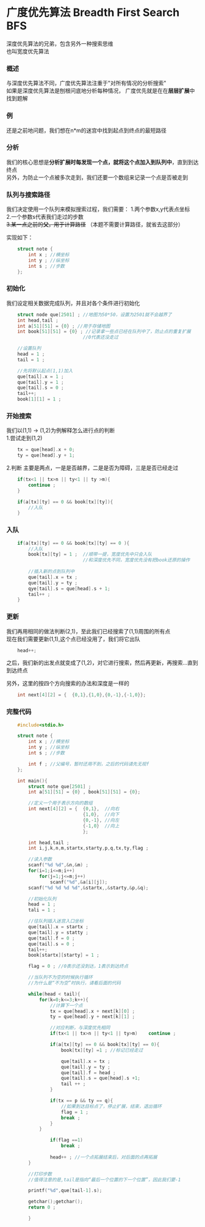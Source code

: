 # 广度优先算法 Breadth First Search BFS    
深度优先算法的兄弟，包含另外一种搜索思维  
也叫宽度优先算法    

### 概述    
与深度优先算法不同，广度优先算法注重于"对所有情况的分析搜索"    
如果是深度优先算法是刨根问底地分析每种情况，
广度优先就是在在**层层扩展**中找到题解  

###  例
还是之前地问题，我们想在n*m的迷宫中找到起点到终点的最短路径 

### 分析    
我们的核心思想是**分析扩展时每发现一个点，就将这个点加入到队列中**，直到到达终点    
另外，为防止一个点被多次走到，我们还要一个数组来记录一个点是否被走到    

### 队列与搜索路径  
我们决定使用一个队列来模拟搜索过程，我们需要：
1.两个参数x,y代表点坐标  
2.一个参数s代表我们走过的步数   
~~3.某一点之前的**父**，用于计算路径~~   （本题不需要计算路径，就省去这部分）  

实现如下：  
```c
    struct note {
        int x ; //横坐标
        int y ; //纵坐标
        int s ; //步数
    };
``` 
### 初始化  
我们设定相关数据完成队列，并且对各个条件进行初始化
```C
    struct node que[2501] ; //地图为50*50，设置为2501就不会越界了
    int head,tail ;
    int a[51][51] = {0} ; //用于存储地图    
    int book[51][51] = {0} ; //记录拿一些点已经在队列中了，防止点的重复扩展 
                            //0代表还没走过

    //设置队列 
    head = 1 ; 
    tail = 1 ;

    //先将默认起点(1,1)加入
    que[tail].x = 1 ;
    que[tail].y = 1 ;
    que[tail].s = 0 ;
    tail++;
    book[1][1] = 1 ;
```

### 开始搜索    
我们以(1,1) -> (1,2)为例解释怎么进行点的判断    
1.尝试走到(1,2)
```c
    tx = que[head].x + 0; 
    ty = que[head].y + 1;
```

2.判断
主要是两点，一是是否越界，二是是否为障碍，三是是否已经走过
```c
    if(tx<1 || tx>n || ty<1 || ty >m){
        continue ; 
    }

    if(a[tx][ty] == 0 && book[tx][ty]){
        //入队
    }
```

### 入队    
```c
    if(a[tx][ty] == 0 && book[tx][ty] == 0 ){
        //入队
        book[tx][ty] = 1 ;  //顺带一提，宽度优先中只会入队
                            //和深度优先不同，宽度优先没有把book还原的操作
        
        //插入新的点到队列中
        que[tail].x = tx ; 
        que[tail].y = ty ;
        qye[tail].s = que[head].s + 1;
        tail++ ;
    }
```

### 更新
我们再用相同的做法判断(2,1)，至此我们已经搜索了(1,1)周围的所有点    
现在我们需要更新(1,1),这个点已经没用了，我们将它出队    
```C
    head++;
```
之后，我们新的出发点就变成了(1,2)，对它进行搜索，然后再更新，再搜索...直到到达终点  

另外，这里的按四个方向搜索的办法和深度是一样的  
```c
    int next[4][2] = {  {0,1},{1,0},{0,-1},{-1,0}};
```

### 完整代码 

```C
    #include<stdio.h> 

    struct note {
        int x ; //横坐标
        int y ; //纵坐标
        int s ; //步数

        int f ; //父编号，暂时还用不到，之后的代码请先无视f
    };

    int main(){
        struct note que[2501] ;
        int a[51][51] = {0} , book[51][51] = {0};

        //定义一个用于表示方向的数组    
        int next[4][2] = {  {0,1},  //向右
                            {1,0},  //向下
                            {0,-1}, //向左
                            {-1,0}  //向上
                            };

        int head,tail ;
        int i,j,k,n,m,startx,starty,p,q,tx,ty,flag ; 

        //读入参数
        scanf("%d %d",&n,&m) ;
        for(i=1;i<=m;i++)
            for(j=1;j<=m;j++)
                scanf("%d",&a[i][j]);
        scanf("%d %d %d %d",&startx,,&starty,&p,&q);

        //初始化队列
        head = 1 ; 
        tali = 1 ;

        //往队列插入迷宫入口坐标
        que[tail].x = startx ;
        que[tail].y = statty ;
        que[tail].f = 0 ;
        que[tail].s = 0 ;
        tail++;
        book[startx][starty] = 1 ;

        flag = 0 ; //0表示还没到达，1表示到达终点

        //当队列不为空的时候执行循环
        //为什么是“不为空”时执行，请看后面的代码

        while(head < tail){
            for(k=0;k<=3;k++){
                //计算下一个点
                tx = que[head].x + next[k][0] ; 
                ty = que[head].y + next[k][1] ;

                //对应判断，与深度优先相同
                if(tx<1 || tx>n || ty<1 || ty>m)    continue ; 

                if(a[tx][ty] == 0 && book[tx][ty] == 0){
                    book[tx][ty] =1 ; //标记已经走过

                    que[tail].x = tx ; 
                    que[tail].y = ty ;
                    que[tail].f = head ; 
                    que[tail].s = que[head].s +1;
                    tail ++ ;
                }

                if(tx == p && ty == q){
                    //如果到达目标点了，停止扩展，结束，退出循环
                    flag = 1 ;
                    break ;
                }
            }

                if(flag ==1)
                    break ; 
                
                head++ ; //一个点拓展结束后，对后面的点再拓展
        }

        //打印步数
        //值得注意的是,tail是指向“最后一个位置的下一个位置”，因此我们要-1

        printf("%d",que[tail-1].s);

        getchar();getchar();
        return 0 ;

        }

``` 
